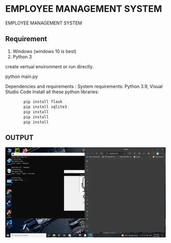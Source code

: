 # EMPLOYEE MANAGEMENT SYSTEM
EMPLOYEE MANAGEMENT SYSTEM

Requirement
--------------------------------------------
1. Windows (windows 10 is best)
2. Python 3


create vertual environment or run directly.

python main.py


Dependencies and requirements :
System requirements: Python 3.9, Visual Studio Code
Install all these python libraries:
            
            pip install flask
            pip install sqlite3
            pip install 
            pip install 
            pip install 




## OUTPUT
![Alt text](https://github.com/dkokane0/Ai-Voice-Assistant/blob/main/images/output_complete.png)





